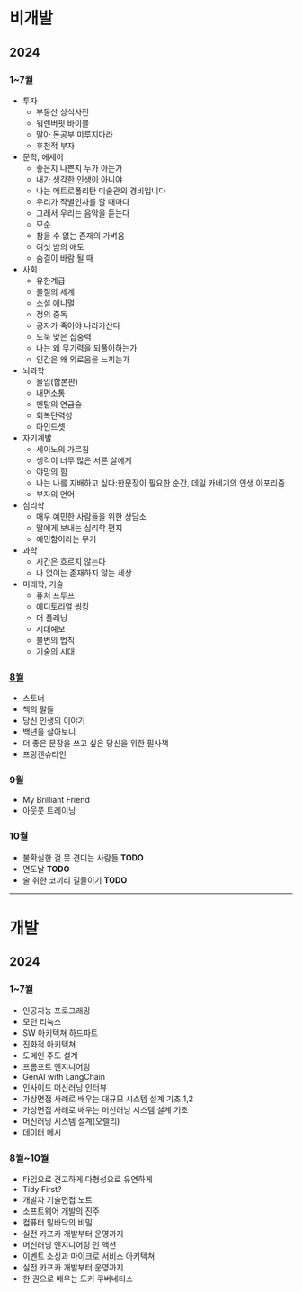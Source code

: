 # 비개발
## 2024
### 1~7월
- 투자
  - 부동산 상식사전
  - 워렌버핏 바이블
  - 딸아 돈공부 미루지마라
  - 후천적 부자
- 문학, 에세이
  - 좋은지 나쁜지 누가 아는가
  - 내가 생각한 인생이 아니야
  - 나는 메트로폴리탄 미술관의 경비입니다
  - 우리가 작별인사를 할 때마다
  - 그래서 우리는 음악을 듣는다
  - 모순
  - 참을 수 없는 존재의 가벼움
  - 여섯 밤의 애도
  - 숨결이 바람 될 때
- 사회
  - 유한계급
  - 물질의 세계
  - 소셜 애니멀
  - 정의 중독
  - 공자가 죽어야 나라가산다
  - 도둑 맞은 집중력
  - 나는 왜 무기력을 되풀이하는가
  - 인간은 왜 외로움을 느끼는가
- 뇌과학
  - 몰입(합본판)
  - 내면소통
  - 멘탈의 연금술
  - 회복탄력성
  - 마인드셋
- 자기계발
  - 세이노의 가르침
  - 생각이 너무 많은 서른 살에게
  - 야망의 힘
  - 나는 나를 지배하고 싶다:한문장이 필요한 순간, 데일 카네기의 인생 아포리즘
  - 부자의 언어
- 심리학
  - 매우 예민한 사람들을 위한 상담소
  - 딸에게 보내는 심리학 편지
  - 예민함이라는 무기
- 과학
  - 시간은 흐르지 않는다
  - 나 없이는 존재하지 않는 세상
- 미래학, 기술
  - 퓨처 프루프
  - 에디토리얼 씽킹
  - 더 플래닝
  - 시대예보
  - 불변의 법칙
  - 기술의 시대
### [8월](https://github.com/2jimoo/books-in-my-brain/blob/main/2024/8%EC%9B%94.md)
- 스토너
- 책의 말들
- 당신 인생의 이야기
- 백년을 살아보니
- 더 좋은 문장을 쓰고 싶은 당신을 위한 필사책
- 프랑켄슈타인
### 9월
- My Brilliant Friend
- 아웃풋 트레이닝
### 10월
- 불확실한 걸 못 견디는 사람들 **TODO**
- 면도날 **TODO**
- 술 취한 코끼리 길들이기 **TODO**
---
# 개발
## 2024
### 1~7월
- 인공지능 프로그래밍
- 모던 리눅스
- SW 아키텍쳐 하드파트
- 진화적 아키텍쳐
- 도메인 주도 설계
- 프롬프트 엔지니어링
- GenAI with LangChain
- 인사이드 머신러닝 인터뷰
- 가상면접 사례로 배우는 대규모 시스템 설계 기초 1,2
- 가상면접 사례로 배우는 머신러닝 시스템 설계 기초
- 머신러닝 시스템 설계(오렐리)
- 데이터 메시
### 8월~10월
- 타입으로 견고하게 다형성으로 유연하게
- Tidy First?
- 개발자 기술면접 노트
- 소프트웨어 개발의 진주
- 컴퓨터 밑바닥의 비밀
- 실전 카프카 개발부터 운영까지
- 머신러닝 엔지니어링 인 액션
- 이벤트 소싱과 마이크로 서비스 아키텍쳐
- 실전 카프카 개발부터 운영까지
- 한 권으로 배우는 도커 쿠버네티스
